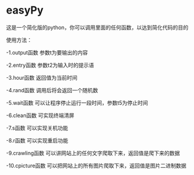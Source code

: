 # easyPy
这是一个简化版的python，你可以调用里面的任何函数，以达到简化代码的目的

使用方法：

-1.output函数
参数t为要输出的内容

-2.entry函数
参数t2为输入时的提示语

-3.hour函数
返回值为当前时间

-4.rand函数
调用后将会返回一个随机数

-5.wait函数
可以让程序停止运行一段时间，参数t5为停止时间

-6.clean函数
可实现终端清屏

-7.s函数
可以实现关机功能

-8.r函数
可以实现重启功能

-9.crawling函数
可以讲网站上的任何文字爬取下来，返回值是爬下来的数据

-10.cpicture函数
可以把网站上的所有图片爬取下来，返回值是图片二进制数据
